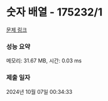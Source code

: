 # 숫자 배열 - 175232/1 

[문제 링크](https://level.goorm.io/exam/175232/%EC%88%AB%EC%9E%90-%EB%B0%B0%EC%97%B4/quiz/1) 

### 성능 요약

메모리: 31.67 MB, 시간: 0.03 ms

### 제출 일자

2024년 10월 07일 00:34:33

